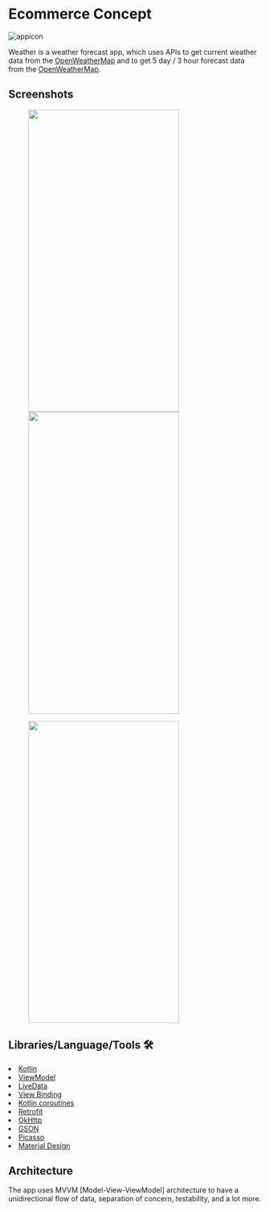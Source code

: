 # Ecommerce Concept

![appicon](https://user-images.githubusercontent.com/96004385/188332008-1741cb5a-f9ec-4150-9274-ab5b84a6ae90.png)

Weather is a weather forecast app, which uses APIs to get current weather data from the [OpenWeatherMap](https://openweathermap.org/current) 
and to get 5 day / 3 hour forecast data from the [OpenWeatherMap](https://openweathermap.org/forecast5).

## Screenshots

<img src="https://user-images.githubusercontent.com/96004385/194928281-79443d18-cf65-493a-aaf7-817ae06cacd1.png" height="600" width="300" hspace="40"><img src="https://user-images.githubusercontent.com/96004385/194928502-1ba5ae20-6404-412b-a6b1-651405eeada7.png" height="600" width="300" hspace="40">

<img src="https://user-images.githubusercontent.com/96004385/194928535-5b8ad401-8c93-4c02-943e-9da8575cf681.png" height="600" width="300" hspace="40">

## Libraries/Language/Tools 🛠

<li><a href="https://developer.android.com/kotlin">Kotlin</a></li>
<li><a href="https://developer.android.com/topic/libraries/architecture/viewmodel">ViewModel</a></li>
<li><a href="https://developer.android.com/topic/libraries/architecture/livedata">LiveData</a></li>
<li><a href="https://developer.android.com/topic/libraries/view-binding">View Binding</a></li>
<li><a href="https://developer.android.com/kotlin/coroutines">Kotlin coroutines</a></li>
<li><a href="https://square.github.io/retrofit/">Retrofit</a></li>
<li><a href="https://github.com/square/okhttp">OkHttp</a></li>
<li><a href="https://github.com/google/gson">GSON</a></li>
<li><a href="https://github.com/square/picasso">Picasso</a></li>
<li><a href="https://material.io/develop/android/docs/getting-started/">Material Design</a></li>

## Architecture
The app uses MVVM [Model-View-ViewModel] architecture to have a unidirectional flow of data, separation of concern, testability, and a lot more.
